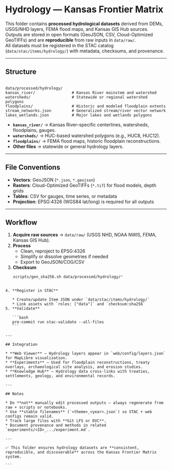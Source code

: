 # Hydrology — Kansas Frontier Matrix

This folder contains **processed hydrological datasets** derived from DEMs, USGS/NHD layers, FEMA flood maps, and Kansas GIS Hub sources.  
Outputs are stored in open formats (GeoJSON, CSV, Cloud-Optimized GeoTIFFs) and are **reproducible** from raw inputs in `data/raw/`.  
All datasets must be registered in the STAC catalog (`data/stac/items/hydrology/`) with metadata, checksums, and provenance.

---

## Structure

```

data/processed/hydrology/
kansas_river/                # Kansas River mainstem and watershed
watersheds/                  # Statewide or regional watershed polygons
floodplains/                 # Historic and modeled floodplain extents
stream_networks.json         # Generalized stream/river vector network
lakes_wetlands.json          # Major lakes and wetlands polygons

````

- **`kansas_river/`** → Kansas River–specific centerlines, watersheds, floodplains, gauges.  
- **`watersheds/`** → HUC-based watershed polygons (e.g., HUC8, HUC12).  
- **`floodplains/`** → FEMA flood maps, historic floodplain reconstructions.  
- **Other files** → statewide or general hydrology layers.

---

## File Conventions

- **Vectors**: GeoJSON (`*.json`, `*.geojson`)  
- **Rasters**: Cloud-Optimized GeoTIFFs (`*.tif`) for flood models, depth grids  
- **Tables**: CSV for gauges, time series, or metadata  
- **Projection**: EPSG:4326 (WGS84 lat/long) is required for all outputs

---

## Workflow

1. **Acquire raw sources** → `data/raw/` (USGS NHD, NOAA NWIS, FEMA, Kansas GIS Hub).  
2. **Process**  
   - Clean, reproject to EPSG:4326  
   - Simplify or dissolve geometries if needed  
   - Export to GeoJSON/COG/CSV
3. **Checksum**  
   ```bash
   scripts/gen_sha256.sh data/processed/hydrology/*
````

4. **Register in STAC**

   * Create/update Item JSON under `data/stac/items/hydrology/`
   * Link assets with `roles: ["data"]` and `checksum:sha256`
5. **Validate**

   ```bash
   pre-commit run stac-validate --all-files
   ```

---

## Integration

* **Web Viewer** — Hydrology layers appear in `web/config/layers.json` for MapLibre visualization.
* **Experiments** — Used for floodplain reconstructions, treaty overlays, archaeological site analysis, and erosion studies.
* **Knowledge Hub** — Hydrology data cross-links with treaties, settlements, geology, and environmental records.

---

## Notes

* Do **not** manually edit processed outputs — always regenerate from raw + scripts or notebooks.
* Use **stable filenames** (`<theme>_<year>.json`) so STAC + web configs remain valid.
* Track large files with **Git LFS or DVC**.
* Document provenance and methods in related `experiments/<ID>_.../experiment.md`.

---

✅ This folder ensures hydrology datasets are **consistent, reproducible, and discoverable** across the Kansas Frontier Matrix system.

```
